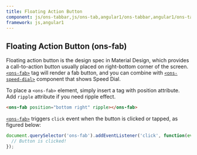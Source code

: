 ```yaml
---
title: Floating Action Button
component: js/ons-tabbar,js/ons-tab,angular1/ons-tabbar,angular1/ons-tab
framework: js,angular1
---
```



## Floating Action Button (ons-fab)

Floating action button is the design spec in Material Design, which provides a call-to-action button usually placed on right-bottom corner of the screen. [`<ons-fab>`](/v2/reference/js/ons-fab.html) tag will render a fab button, and you can combine with [`<ons-speed-dial>`](/v2/reference/js/ons-speed-dial.html) component that shows Speed Dial.

To place a `<ons-fab>` element, simply insert a tag with position attribute. Add `ripple` attribute if you need ripple effect.

``` html
<ons-fab position="bottom right" ripple></ons-fab>
```

[`<ons-fab>`](/v2/reference/js/ons-fab.html) triggers `click` event when the button is clicked or tapped, as figured below:

```javascript
document.querySelector('ons-fab').addEventListener('click', function(event) {
  // Button is clicked!
});
```
